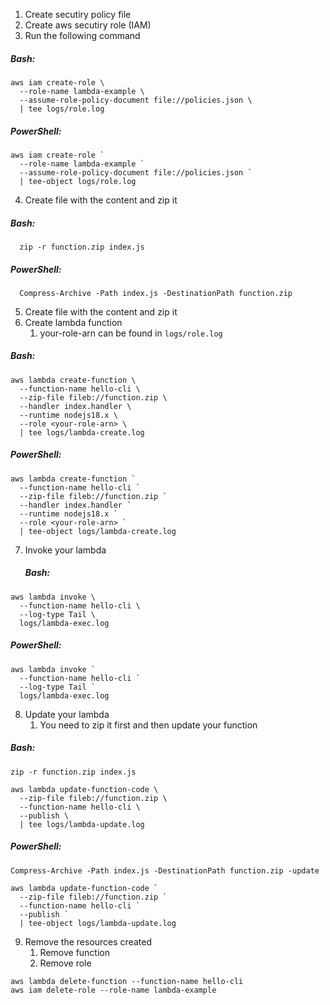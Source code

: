 1. Create secutiry policy file
2. Create aws secutiry role (IAM)
3. Run the following command
  ##### Bash:
  ```
  aws iam create-role \
    --role-name lambda-example \
    --assume-role-policy-document file://policies.json \
    | tee logs/role.log
  ```

  ##### PowerShell:
  ```
  aws iam create-role `
    --role-name lambda-example `
    --assume-role-policy-document file://policies.json `
    | tee-object logs/role.log
  ```

4. Create file with the content and zip it
  ##### Bash:
  ```
    zip -r function.zip index.js
  ```

  ##### PowerShell:
  ```
    Compress-Archive -Path index.js -DestinationPath function.zip
  ```

5. Create file with the content and zip it
6. Create lambda function
   1. your-role-arn can be found in `logs/role.log`
  ##### Bash:
  ```
  aws lambda create-function \
    --function-name hello-cli \
    --zip-file fileb://function.zip \
    --handler index.handler \
    --runtime nodejs18.x \
    --role <your-role-arn> \
    | tee logs/lambda-create.log
  ```

  ##### PowerShell:
  ```
  aws lambda create-function `
    --function-name hello-cli `
    --zip-file fileb://function.zip `
    --handler index.handler `
    --runtime nodejs18.x `
    --role <your-role-arn> `
    | tee-object logs/lambda-create.log
  ```

7. Invoke your lambda
   ##### Bash:
  ```
  aws lambda invoke \
    --function-name hello-cli \
    --log-type Tail \
    logs/lambda-exec.log
  ```

  ##### PowerShell:
  ```
  aws lambda invoke `
    --function-name hello-cli `
    --log-type Tail `
    logs/lambda-exec.log
  ```

8. Update your lambda
   1. You need to zip it first and then update your function
  ##### Bash:
  ```
  zip -r function.zip index.js

  aws lambda update-function-code \
    --zip-file fileb://function.zip \
    --function-name hello-cli \
    --publish \
    | tee logs/lambda-update.log
  ```

  ##### PowerShell:
  ```
  Compress-Archive -Path index.js -DestinationPath function.zip -update

  aws lambda update-function-code `
    --zip-file fileb://function.zip `
    --function-name hello-cli `
    --publish `
    | tee-object logs/lambda-update.log
  ```

9. Remove the resources created
   1.  Remove function
   2.  Remove role
  ```
  aws lambda delete-function --function-name hello-cli
  aws iam delete-role --role-name lambda-example
  ```